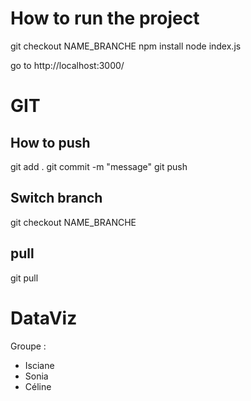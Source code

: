 # How to run the project

git checkout NAME_BRANCHE
npm install
node index.js

go to http://localhost:3000/

# GIT
## How to push
git add .
git commit -m "message"
git push

## Switch branch
git checkout NAME_BRANCHE

## pull
git pull

# DataViz

Groupe :
- Isciane
- Sonia
- Céline

